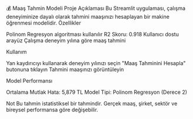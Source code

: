 💰 Maaş Tahmin Modeli
Proje Açıklaması
Bu Streamlit uygulaması, çalışma deneyiminize dayalı olarak tahmini maaşınızı hesaplayan bir makine öğrenmesi modelidir.
Özellikler

Polinom Regresyon algoritması kullanılır
R2 Skoru: 0.918
Kullanıcı dostu arayüz
Çalışma deneyim yılına göre maaş tahmini

Kullanım

Yan kaydırıcıyı kullanarak deneyim yılınızı seçin
"Maaş Tahminini Hesapla" butonuna tıklayın
Tahmini maaşınızı görüntüleyin

Model Performansı

Ortalama Mutlak Hata: 5,879 TL
Model Tipi: Polinom Regresyon (Derece 2)

Not
Bu tahmin istatistiksel bir tahmindir. Gerçek maaş, şirket, sektör ve bireysel performansa göre değişebilir.
